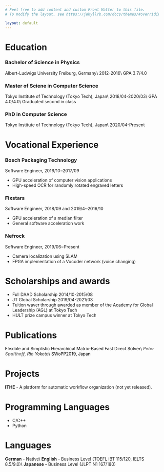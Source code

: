 ```yaml
---
# Feel free to add content and custom Front Matter to this file.
# To modify the layout, see https://jekyllrb.com/docs/themes/#overriding-theme-defaults

layout: default
---
```

# Education
### Bachelor of Science in Physics
Albert-Ludwigs University Freiburg, Germany\\
2012-2016\\
GPA 3.7/4.0

### Master of Sciene in Computer Science
Tokyo Institute of Technology (Tokyo Tech), Japan\\
2018/04-2020/03\\
GPA 4.0/4.0\\
Graduated second in class

### PhD in Computer Science
Tokyo Institute of Technology (Tokyo Tech), Japan\\
2020/04-Present

# Vocational Experience
### Bosch Packaging Technology
Software Engineer, 2016/10~2017/09
 - GPU acceleration of computer vision applications
 - High-speed OCR for randomly rotated engraved letters

### Fixstars
Software Engineer, 2018/09 and 2019/4~2019/10
 - GPU acceleration of a median filter
 - General software acceleration work

### Nefrock
Software Engineer, 2019/06~Present
 - Camera localization using SLAM
 - FPGA implementation of a Vocoder network (voice changing)

# Scholarships and awards
 - Full DAAD Scholarship 2014/10-2015/08
 - JT Global Scholarship 2019/04-2021/03
 - Tuition waver through awarded as member of the Academy for Global Leadership
   (AGL) at Tokyo Tech
 - HULT prize campus winner at Tokyo Tech

# Publications
<span style="color:black">Flexible and Simplistic Hierarchical Matrix-Based Fast Direct Solver</span>\\
_**<span style="color:grey">Peter Spalthoff</span>**, Rio Yokota_\\
<span style="color:black">SWoPP2019, Japan</span>

# Projects
**ITHE** - A platform for automatic workflow organization (not yet released).

# Programming Languages
 - C/C++
 - Python

# Languages
**German** - Native\\
**English** - Business Level (TOEFL iBT 115/120, IELTS 8.5/9.0)\\
**Japanese** - Business Level (JLPT N1 167/180)